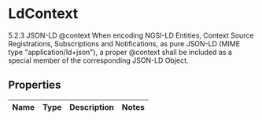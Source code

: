

# LdContext

5.2.3 JSON-LD @context  When encoding NGSI-LD Entities, Context Source Registrations, Subscriptions and Notifications, as pure JSON-LD (MIME type \"application/ld+json\"), a proper @context shall be included as a special member of the corresponding JSON-LD Object. 

## Properties

| Name | Type | Description | Notes |
|------------ | ------------- | ------------- | -------------|



